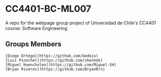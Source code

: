 # CC4401-BC-ML007

A repo for the webpage group project of Universidad de Chile's CC4401 course: Software Engineering

## Groups Members

    [Diego Ortego](https://github.com/Gedoix)
    [Luis Pinochet](https://github.com/shenkok)
    [Miguel Huenchuleo](https://github.com/Miguel-SH)
    [Bryan Riveros](https://github.com/BryanRrs)
